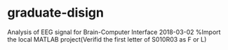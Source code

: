 # graduate-disign
Analysis of EEG signal for Brain-Computer Interface
2018-03-02 %Import the local MATLAB project(Verifid the first letter of S010R03 as F or L)
